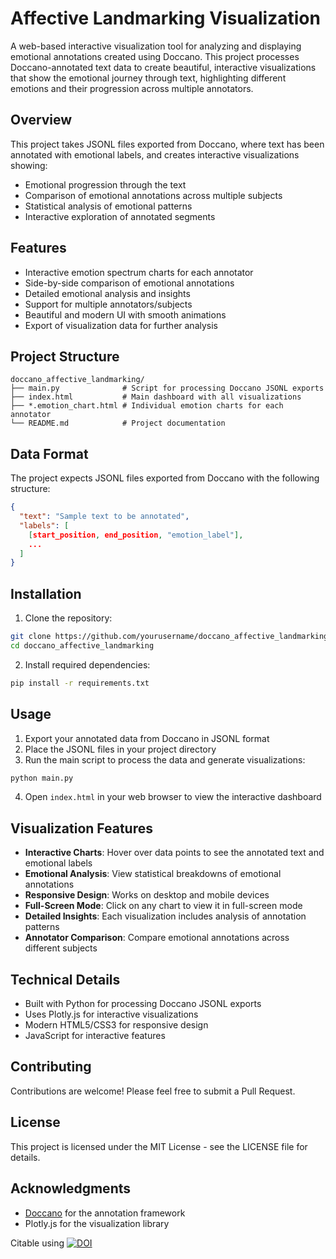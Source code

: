 # Affective Landmarking Visualization

A web-based interactive visualization tool for analyzing and displaying emotional annotations created using Doccano. This project processes Doccano-annotated text data to create beautiful, interactive visualizations that show the emotional journey through text, highlighting different emotions and their progression across multiple annotators.

## Overview

This project takes JSONL files exported from Doccano, where text has been annotated with emotional labels, and creates interactive visualizations showing:
- Emotional progression through the text
- Comparison of emotional annotations across multiple subjects
- Statistical analysis of emotional patterns
- Interactive exploration of annotated segments

## Features

- Interactive emotion spectrum charts for each annotator
- Side-by-side comparison of emotional annotations
- Detailed emotional analysis and insights
- Support for multiple annotators/subjects
- Beautiful and modern UI with smooth animations
- Export of visualization data for further analysis

## Project Structure

```
doccano_affective_landmarking/
├── main.py              # Script for processing Doccano JSONL exports
├── index.html           # Main dashboard with all visualizations
├── *.emotion_chart.html # Individual emotion charts for each annotator
└── README.md            # Project documentation
```

## Data Format

The project expects JSONL files exported from Doccano with the following structure:
```json
{
  "text": "Sample text to be annotated",
  "labels": [
    [start_position, end_position, "emotion_label"],
    ...
  ]
}
```

## Installation

1. Clone the repository:
```bash
git clone https://github.com/yourusername/doccano_affective_landmarking.git
cd doccano_affective_landmarking
```

2. Install required dependencies:
```bash
pip install -r requirements.txt
```

## Usage

1. Export your annotated data from Doccano in JSONL format
2. Place the JSONL files in your project directory
3. Run the main script to process the data and generate visualizations:
```bash
python main.py
```

4. Open `index.html` in your web browser to view the interactive dashboard

## Visualization Features

- **Interactive Charts**: Hover over data points to see the annotated text and emotional labels
- **Emotional Analysis**: View statistical breakdowns of emotional annotations
- **Responsive Design**: Works on desktop and mobile devices
- **Full-Screen Mode**: Click on any chart to view it in full-screen mode
- **Detailed Insights**: Each visualization includes analysis of annotation patterns
- **Annotator Comparison**: Compare emotional annotations across different subjects

## Technical Details

- Built with Python for processing Doccano JSONL exports
- Uses Plotly.js for interactive visualizations
- Modern HTML5/CSS3 for responsive design
- JavaScript for interactive features

## Contributing

Contributions are welcome! Please feel free to submit a Pull Request.

## License

This project is licensed under the MIT License - see the LICENSE file for details.

## Acknowledgments

- [Doccano](https://github.com/doccano/doccano) for the annotation framework
- Plotly.js for the visualization library

Citable using [![DOI](https://zenodo.org/badge/975172605.svg)](https://doi.org/10.5281/zenodo.15467834)
